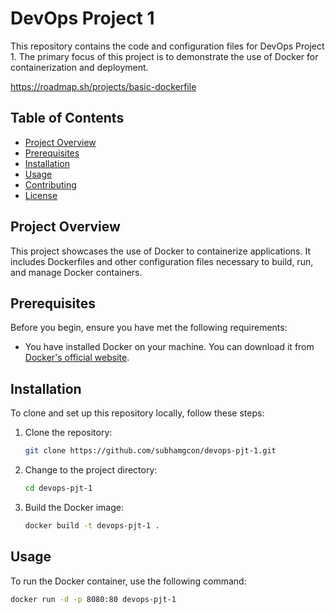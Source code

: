 # DevOps Project 1

This repository contains the code and configuration files for DevOps Project 1. The primary focus of this project is to demonstrate the use of Docker for containerization and deployment.

https://roadmap.sh/projects/basic-dockerfile

## Table of Contents

- [Project Overview](#project-overview)
- [Prerequisites](#prerequisites)
- [Installation](#installation)
- [Usage](#usage)
- [Contributing](#contributing)
- [License](#license)

## Project Overview

This project showcases the use of Docker to containerize applications. It includes Dockerfiles and other configuration files necessary to build, run, and manage Docker containers.

## Prerequisites

Before you begin, ensure you have met the following requirements:
- You have installed Docker on your machine. You can download it from [Docker's official website](https://www.docker.com/get-started).

## Installation

To clone and set up this repository locally, follow these steps:

1. Clone the repository:
    ```sh
    git clone https://github.com/subhamgcon/devops-pjt-1.git
    ```

2. Change to the project directory:
    ```sh
    cd devops-pjt-1
    ```

3. Build the Docker image:
    ```sh
    docker build -t devops-pjt-1 .
    ```

## Usage

To run the Docker container, use the following command:
```sh
docker run -d -p 8080:80 devops-pjt-1
